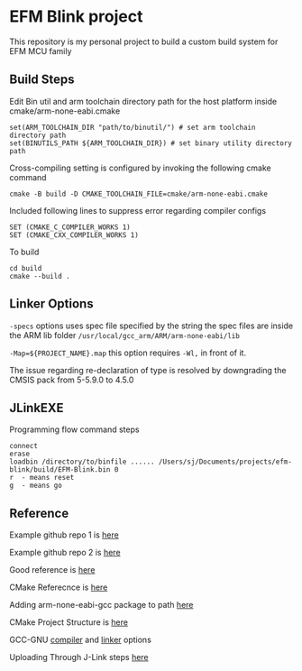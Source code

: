 # EFM Blink project

This repository is my personal project to build a custom build system for EFM MCU family

## Build Steps
Edit Bin util and arm toolchain directory path for the host platform inside cmake/arm-none-eabi.cmake
```
set(ARM_TOOLCHAIN_DIR "path/to/binutil/") # set arm toolchain directory path
set(BINUTILS_PATH ${ARM_TOOLCHAIN_DIR}) # set binary utility directory path
```

Cross-compiling setting is configured by invoking the following cmake command
```
cmake -B build -D CMAKE_TOOLCHAIN_FILE=cmake/arm-none-eabi.cmake
```
Included following lines to suppress error regarding compiler configs
```
SET (CMAKE_C_COMPILER_WORKS 1)
SET (CMAKE_CXX_COMPILER_WORKS 1)
```

To build
```
cd build
cmake --build .
```

## Linker Options
`-specs` options uses spec file specified by the string the spec files are inside the ARM lib folder `/usr/local/gcc_arm/ARM/arm-none-eabi/lib`

`-Map=${PROJECT_NAME}.map` this option requires `-Wl,` in front of it.

The issue regarding re-declaration of type is resolved by downgrading the CMSIS pack from 5-5.9.0 to 4.5.0

## JLinkEXE
Programming flow command steps
```
connect
erase
loadbin /directory/to/binfile ...... /Users/sj/Documents/projects/efm-blink/build/EFM-Blink.bin 0
r  - means reset
g  - means go
```

## Reference
Example github repo 1 is [here](https://github.com/cortexm/baremetal)

Example github repo 2 is [here](https://mcuoneclipse.com/2021/05/04/visual-studio-code-for-c-c-with-arm-cortex-m-part-2/)

Good reference is [here](https://dev.to/younup/cmake-on-stm32-the-beginning-3766)

CMake Referecnce is [here](https://cmake.org/cmake/help/latest/manual/cmake.1.html#introduction-to-cmake-buildsystems)

Adding arm-none-eabi-gcc package to path [here](https://gist.github.com/joegoggins/7763637)

CMake Project Structure is [here](https://github.com/embeddedartistry/cmake-project-skeleton)

GCC-GNU [compiler](https://gcc.gnu.org/onlinedocs/gcc/ARM-Options.html) and [linker](https://gcc.gnu.org/onlinedocs/gcc/Link-Options.html) options

Uploading Through J-Link steps [here](https://community.silabs.com/s/article/using-jlink-commander-to-program-flash?language=en_US)
